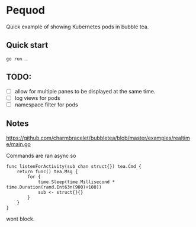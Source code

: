 # Pequod

Quick example of showing Kubernetes pods in bubble tea.

## Quick start

`go run .`


## TODO:
- [ ] allow for multiple panes to be displayed at the same time.
- [ ] log views for pods
- [ ] namespace filter for pods
## Notes
https://github.com/charmbracelet/bubbletea/blob/master/examples/realtime/main.go

Commands are ran async so


```
func listenForActivity(sub chan struct{}) tea.Cmd {
	return func() tea.Msg {
		for {
			time.Sleep(time.Millisecond * time.Duration(rand.Int63n(900)+100))
			sub <- struct{}{}
		}
	}
}
```

wont block.
